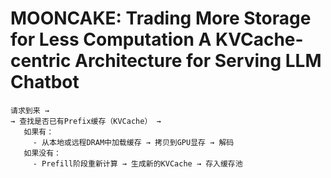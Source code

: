 # MOONCAKE: Trading More Storage for Less Computation A KVCache-centric Architecture for Serving LLM Chatbot

```
请求到来 →
→ 查找是否已有Prefix缓存（KVCache） →
   如果有：
     - 从本地或远程DRAM中加载缓存 → 拷贝到GPU显存 → 解码
   如果没有：
     - Prefill阶段重新计算 → 生成新的KVCache → 存入缓存池